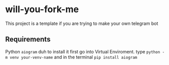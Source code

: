 # will-you-fork-me
This project is a template if you are trying to make your own telegram bot 
## Requirements ##
Python
`aiogram` duh
to install it first go into Virtual Enviroment.
type `python -m venv your-venv-name`
and in the terminal `pip install aiogram`
